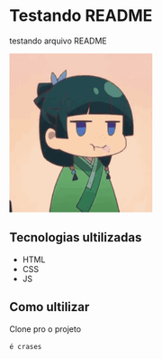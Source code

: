 # Testando README
testando arquivo README

[<img src="./gif apotecaria.gif" alt="gif da MaoMao de Kusuriya No Hitorigoto">](https://www.crunchyroll.com/pt-br/series/G3KHEVDJ7/the-apothecary-diaries)

## Tecnologias ultilizadas
- HTML
- CSS
- JS
 
## Como ultilizar

Clone pro o projeto
```
é crases
```

